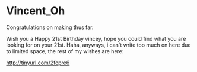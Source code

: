 Vincent_Oh
==========

Congratulations on making thus far.

Wish you a Happy 21st Birthday vincey, hope you could find what you are looking for on your 21st.
Haha, anyways, i can't write too much on here due to limited space, the rest of my wishes are here:

http://tinyurl.com/2fcpre6
